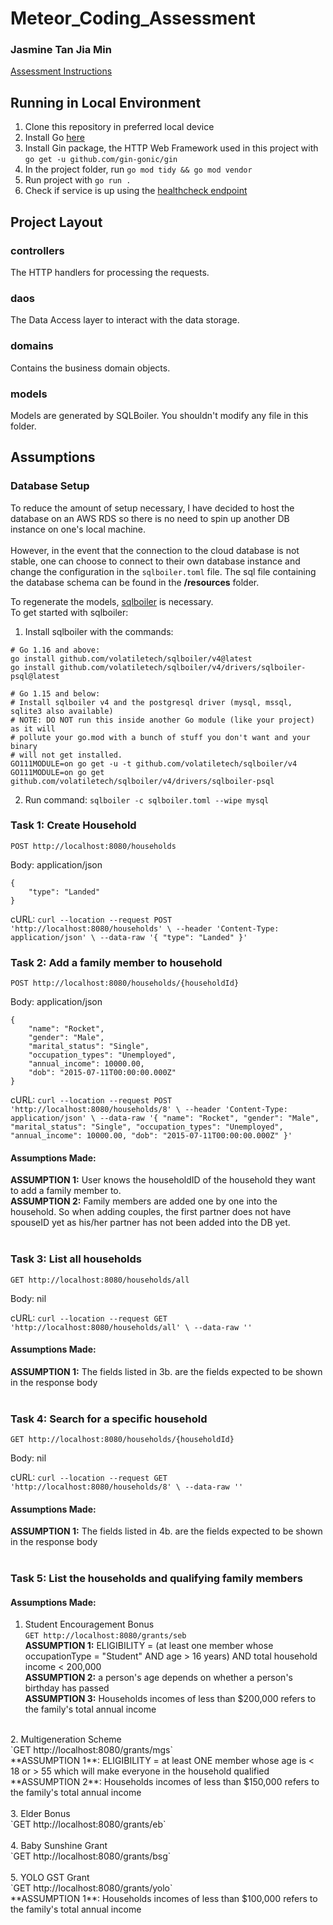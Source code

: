 # Meteor_Coding_Assessment
### Jasmine Tan Jia Min

[Assessment Instructions](https://go.gov.sg/meteor-tech-assessment)

## Running in Local Environment
1. Clone this repository in preferred local device
2. Install Go [here](https://go.dev/doc/install)
3. Install Gin package, the HTTP Web Framework used in this project with
   `go get -u github.com/gin-gonic/gin`
4. In the project folder, run `go mod tidy && go mod vendor`
5. Run project with `go run .`
6. Check if service is up using the [healthcheck endpoint](http://localhost:8080)

## Project Layout
### controllers
The HTTP handlers for processing the requests.

### daos
The Data Access layer to interact with the data storage.

### domains
Contains the business domain objects.

### models
Models are generated by SQLBoiler. You shouldn't modify any file in this folder.

## Assumptions
### Database Setup
To reduce the amount of setup necessary, I have decided to host the database on an AWS RDS so there is no need to spin up another DB instance on one's local machine. <br><br>
However, in the event that the connection to the cloud database is not stable, one can choose to connect to their own database instance and change the configuration in the `sqlboiler.toml` file.
The sql file containing the database schema can be found in the **/resources** folder.

To regenerate the models, [sqlboiler](https://github.com/volatiletech/sqlboiler) is necessary. <br>
To get started with sqlboiler:
1. Install sqlboiler with the commands:
```
# Go 1.16 and above:
go install github.com/volatiletech/sqlboiler/v4@latest
go install github.com/volatiletech/sqlboiler/v4/drivers/sqlboiler-psql@latest

# Go 1.15 and below:
# Install sqlboiler v4 and the postgresql driver (mysql, mssql, sqlite3 also available)
# NOTE: DO NOT run this inside another Go module (like your project) as it will
# pollute your go.mod with a bunch of stuff you don't want and your binary
# will not get installed.
GO111MODULE=on go get -u -t github.com/volatiletech/sqlboiler/v4
GO111MODULE=on go get github.com/volatiletech/sqlboiler/v4/drivers/sqlboiler-psql
```
2. Run command: `sqlboiler -c sqlboiler.toml --wipe mysql`

### Task 1: Create Household
`POST http://localhost:8080/households` <br>

Body: application/json <br>
```
{
    "type": "Landed"
}
```

cURL: `curl --location --request POST 'http://localhost:8080/households' \
--header 'Content-Type: application/json' \
--data-raw '{
"type": "Landed"
}'`
<br>

### Task 2: Add a family member to household
`POST http://localhost:8080/households/{householdId}` <br>

Body: application/json <br>
```
{
    "name": "Rocket",
    "gender": "Male",
    "marital_status": "Single",
    "occupation_types": "Unemployed",
    "annual_income": 10000.00,
    "dob": "2015-07-11T00:00:00.000Z"
}
```

cURL: `curl --location --request POST 'http://localhost:8080/households/8' \
--header 'Content-Type: application/json' \
--data-raw '{
"name": "Rocket",
"gender": "Male",
"marital_status": "Single",
"occupation_types": "Unemployed",
"annual_income": 10000.00,
"dob": "2015-07-11T00:00:00.000Z"
}'`

#### Assumptions Made:
   **ASSUMPTION 1:** User knows the householdID of the household they want to add a family member to. <br>
   **ASSUMPTION 2:** Family members are added one by one into the household. So when adding couples, the first partner does not have spouseID yet as his/her partner has not been added into the DB yet. <br>
<br>

### Task 3: List all households
`GET http://localhost:8080/households/all` <br>

Body: nil <br>

cURL: `curl --location --request GET 'http://localhost:8080/households/all' \
--data-raw ''`

#### Assumptions Made:
   **ASSUMPTION 1:** The fields listed in 3b. are the fields expected to be shown in the response body <br>
<br>

### Task 4: Search for a specific household
`GET http://localhost:8080/households/{householdId}` <br>

Body: nil <br>

cURL: `curl --location --request GET 'http://localhost:8080/households/8' \
--data-raw ''`

#### Assumptions Made:
**ASSUMPTION 1:** The fields listed in 4b. are the fields expected to be shown in the response body <br>
<br>

### Task 5: List the households and qualifying family members
#### Assumptions Made:
1. Student Encouragement Bonus <br>
   `GET http://localhost:8080/grants/seb` <br>
   **ASSUMPTION 1:** ELIGIBILITY = (at least one member whose occupationType = "Student" AND age > 16 years) AND total household income < 200,000 <br>
   **ASSUMPTION 2:** a person's age depends on whether a person's birthday has passed <br>
   **ASSUMPTION 3:** Households incomes of less than $200,000 refers to the family's total annual income <br>
<br>
2. Multigeneration Scheme <br>
   `GET http://localhost:8080/grants/mgs` <br>
   **ASSUMPTION 1**: ELIGIBILITY = at least ONE member whose age is < 18 or > 55 which will make everyone in the household qualified <br>
   **ASSUMPTION 2**: Households incomes of less than $150,000 refers to the family's total annual income <br>
<br>
3. Elder Bonus <br>
   `GET http://localhost:8080/grants/eb` <br>

<br>
4. Baby Sunshine Grant <br>
   `GET http://localhost:8080/grants/bsg` <br>
<br>
5. YOLO GST Grant <br>
   `GET http://localhost:8080/grants/yolo` <br>
   **ASSUMPTION 1**: Households incomes of less than $100,000 refers to the family's total annual income <br>

<br>
